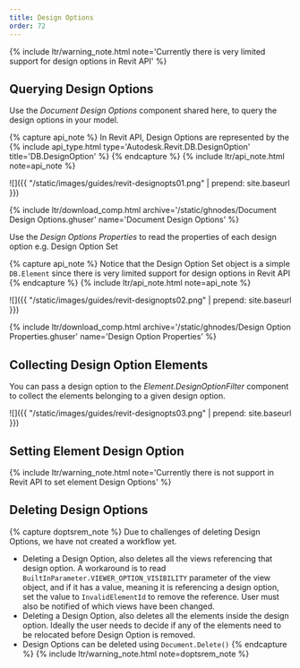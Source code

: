```yaml
---
title: Design Options
order: 72
---
```


{% include ltr/warning_note.html note='Currently there is very limited support for design options in Revit API' %}

## Querying Design Options

Use the *Document Design Options* component shared here, to query the design options in your model.

{% capture api_note %}
In Revit API, Design Options are represented by the {% include api_type.html type='Autodesk.Revit.DB.DesignOption' title='DB.DesignOption' %}
{% endcapture %}
{% include ltr/api_note.html note=api_note %}

![]({{ "/static/images/guides/revit-designopts01.png" | prepend: site.baseurl }})

{% include ltr/download_comp.html archive='/static/ghnodes/Document Design Options.ghuser' name='Document Design Options' %}

Use the *Design Options Properties* to read the properties of each design option e.g. Design Option Set

{% capture api_note %}
Notice that the Design Option Set object is a simple `DB.Element` since there is very limited support for design options in Revit API
{% endcapture %}
{% include ltr/api_note.html note=api_note %}

![]({{ "/static/images/guides/revit-designopts02.png" | prepend: site.baseurl }})

{% include ltr/download_comp.html archive='/static/ghnodes/Design Option Properties.ghuser' name='Design Option Properties' %}

## Collecting Design Option Elements

You can pass a design option to the *Element.DesignOptionFilter* component to collect the elements belonging to a given design option.

![]({{ "/static/images/guides/revit-designopts03.png" | prepend: site.baseurl }})

## Setting Element Design Option

{% include ltr/warning_note.html note='Currently there is not support in Revit API to set element Design Options' %}

<!-- https://forums.autodesk.com/t5/revit-api-forum/expose-design-options-settings/m-p/6451629/highlight/true#M17496 -->
<!-- https://thebuildingcoder.typepad.com/blog/2015/03/list-and-switch-design-options-using-ui-automation.html -->

## Deleting Design Options

{% capture doptsrem_note %}
Due to challenges of deleting Design Options, we have not created a workflow yet.
- Deleting a Design Option, also deletes all the views referencing that design option. A workaround is to read `BuiltInParameter.VIEWER_OPTION_VISIBILITY` parameter of the view object, and if it has a value, meaning it is referencing a design option, set the value to `InvalidElementId` to remove the reference. User must also be notified of which views have been changed.
- Deleting a Design Option, also deletes all the elements inside the design option. Ideally the user needs to decide if any of the elements need to be relocated before Design Option is removed.
- Design Options can be deleted using `Document.Delete()`
{% endcapture %}
{% include ltr/warning_note.html note=doptsrem_note %}
